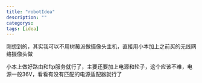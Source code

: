 ```yaml
---
title: "robotIdea"
description: ""
categorys: 
tags: [idea]
---
```



刚想到的，其实我可以不用树莓派做摄像头主机，直接用小本加上之前买的无线网络摄像头做

小本上做好路由和ftp服务就行了，主要还要加上电源和轮子，这个应该不难，电源一般36V，看看有没有匹配的电源适配器就行了
